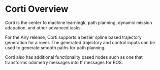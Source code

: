 # Corti Overview

Corti is the center fo machine learningk, path planning, dynamic mission adapation, and other advanced tasks.

For the Airy release, Corti supports a bezier spline based trajectory generation for a rover. The generated trajectory and control inputs can be used to generate smooth paths for path planning.

Corti also has additional functionality based nodes such as one that transforms odometry messages into tf messages for ROS.
